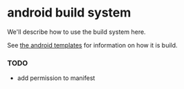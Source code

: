 # android build system

We'll describe how to use the build system here.

See [the android templates](../../../templates/android) for information on how it is build.

### TODO
- add permission to manifest
